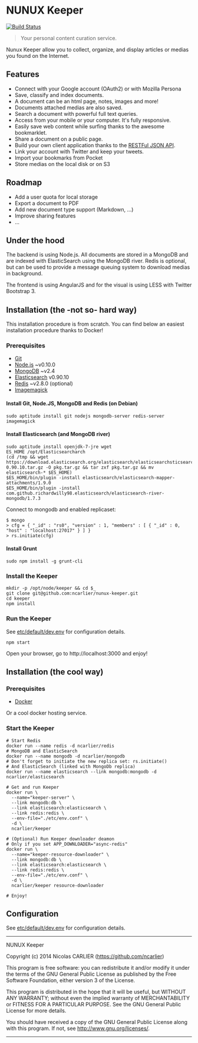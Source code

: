 # NUNUX Keeper

[![Build Status](https://travis-ci.org/ncarlier/nunux-keeper.svg)](https://travis-ci.org/ncarlier/nunux-keeper)

> Your personal content curation service.

Nunux Keeper allow you to collect, organize, and display articles or medias you found on the Internet.

## Features

* Connect with your Google account (OAuth2) or with Mozilla Persona
* Save, classify and index documents.
* A document can be an html page, notes, images and more!
* Documents attached medias are also saved.
* Search a document with powerful full text queries.
* Access from your mobile or your computer. It's fully responsive.
* Easily save web content while surfing thanks to the awesome bookmarklet.
* Share a document on a public page.
* Build your own client application thanks to the [RESTFul JSON API](http://keeper.nunux.org/doc).
* Link your account with Twitter and keep your tweets.
* Import your bookmarks from Pocket
* Store medias on the local disk or on S3

## Roadmap

* Add a user quota for local storage
* Export a document to PDF
* Add new document type support (Markdown, ...)
* Improve sharing features
* ...

## Under the hood

The backend is using Node.js. All documents are stored in a MongoDB and are indexed with ElasticSearch using the MongoDB river. Redis is optional, but can be used to provide a message queuing system to download medias in background.

The frontend is using AngularJS and for the visual is using LESS with Twitter Bootstrap 3.

## Installation (the -not so- hard way)

This installation procedure is from scratch. You can find below an easiest installation procedure thanks to Docker!

### Prerequisites

* [Git](http://git-scm.com/)
* [Node.js](http://nodejs.org/) ~v0.10.0
* [MongoDB](http://www.mongodb.org/) ~v2.4
* [Elasticsearch](http://www.elasticsearch.org/) v0.90.10
* [Redis](http://redis.io/) ~v2.8.0 (optional)
* [Imagemagick](http://www.imagemagick.org/)

#### Install Git, Node.JS, MongoDB and Redis (on Debian)

```
sudo aptitude install git nodejs mongodb-server redis-server imagemagick
```

#### Install Elasticsearch (and MongoDB river)

```
sudo aptitude install openjdk-7-jre wget
ES_HOME /opt/Elasticsearcharch
(cd /tmp && wget https://download.elasticsearch.org/elasticsearch/elasticsearchsticsearch/elasticsearch-0.90.10.tar.gz -O pkg.tar.gz && tar zxf pkg.tar.gz && mv elasticsearch-* $ES_HOME)
$ES_HOME/bin/plugin -install elasticsearch/elasticsearch-mapper-attachments/1.9.0
$ES_HOME/bin/plugin -install com.github.richardwilly98.elasticsearch/elasticsearch-river-mongodb/1.7.3
```

Connect to mongodb and enabled replicaset:

```
$ mongo
> cfg = { "_id" : "rs0", "version" : 1, "members" : [ { "_id" : 0, "host" : "localhost:27017" } ] }
> rs.initiate(cfg)
```

#### Install Grunt

```
sudo npm install -g grunt-cli
```

### Install the Keeper

```
mkdir -p /opt/node/keeper && cd $_
git clone git@github.com:ncarlier/nunux-keeper.git
cd keeper
npm install
```

### Run the Keeper

See [etc/default/dev.env](etc/default/dev.env) for configuration details.

```
npm start
```

Open your browser, go to http://localhost:3000 and enjoy!

## Installation (the cool way)

### Prerequisites

* [Docker](http://www.docker.io/)

Or a cool docker hosting service.

### Start the Keeper

```
# Start Redis
docker run --name redis -d ncarlier/redis
# MongoDB and ElasticSearch
docker run --name mongodb -d ncarlier/mongodb
# Don't forget to initiate the new replica set: rs.initiate()
# And ElasticSearch (linked with MongoDb replica)
docker run --name elasticsearch --link mongodb:mongodb -d ncarlier/elasticsearch

# Get and run Keeper
docker run \
  --name="keeper-server" \
  --link mongodb:db \
  --link elasticsearch:elasticsearch \
  --link redis:redis \
  --env-file="./etc/env.conf" \
  -d \
  ncarlier/keeper

# (Optional) Run Keeper downloader deamon
# Only if you set APP_DOWNLOADER="async-redis"
docker run \
  --name="keeper-resource-downloader" \
  --link mongodb:db \
  --link elasticsearch:elasticsearch \
  --link redis:redis \
  --env-file="./etc/env.conf" \
  -d \
  ncarlier/keeper resource-downloader

# Enjoy!
```

## Configuration

See [etc/default/dev.env](etc/default/dev.env) for configuration details.

----------------------------------------------------------------------

NUNUX Keeper

Copyright (c) 2014 Nicolas CARLIER (https://github.com/ncarlier)

This program is free software: you can redistribute it and/or modify
it under the terms of the GNU General Public License as published by
the Free Software Foundation, either version 3 of the License.

This program is distributed in the hope that it will be useful,
but WITHOUT ANY WARRANTY; without even the implied warranty of
MERCHANTABILITY or FITNESS FOR A PARTICULAR PURPOSE.  See the
GNU General Public License for more details.

You should have received a copy of the GNU General Public License
along with this program.  If not, see <http://www.gnu.org/licenses/>.

----------------------------------------------------------------------
